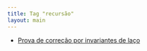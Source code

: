 ```yaml
---
title: Tag "recursão"
layout: main
---
```


* [Prova de correção por invariantes de laço](/./teaching/algorithms/recursion)
